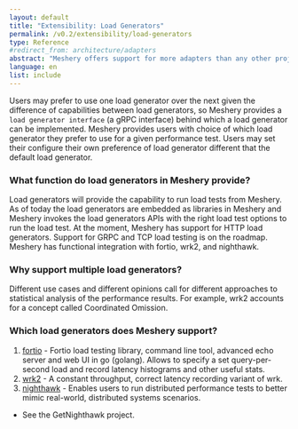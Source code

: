 ```yaml
---
layout: default
title: "Extensibility: Load Generators"
permalink: /v0.2/extensibility/load-generators
type: Reference
#redirect_from: architecture/adapters
abstract: "Meshery offers support for more adapters than any other project or product in the world. Meshery uses adapters for managing the various service meshes."
language: en
list: include
---
```


Users may prefer to use one load generator over the next given the difference of capabilities between load generators, so Meshery provides a `load generator interface` (a gRPC interface) behind which a load generator can be implemented. Meshery provides users with choice of which load generator they prefer to use for a given performance test. Users may set their configure their own preference of load generator different that the default load generator.

### What function do load generators in Meshery provide? 

Load generators will provide the capability to run load tests from Meshery. As of today the load generators are embedded as libraries in Meshery and Meshery invokes the load generators APIs with the right load test options to run the load test. At the moment, Meshery has support for HTTP load generators. Support for GRPC and TCP load testing is on the roadmap. Meshery has functional integration with fortio, wrk2, and nighthawk.

### Why support multiple load generators?

Different use cases and different opinions call for different approaches to statistical analysis of the performance results. For example, wrk2 accounts for a concept called Coordinated Omission.

### Which load generators does Meshery support?

1. [fortio](https://github.com/fortio/fortio) - Fortio load testing library, command line tool, advanced echo server and web UI in go (golang). Allows to specify a set query-per-second load and record latency histograms and other useful stats.
1. [wrk2](https://github.com/giltene/wrk2) - A constant throughput, correct latency recording variant of wrk.
1. [nighthawk](https://github.com/envoyproxy/nighthawk) - Enables users to run distributed performance tests to better mimic real-world, distributed systems scenarios.
  - See the GetNighthawk project.